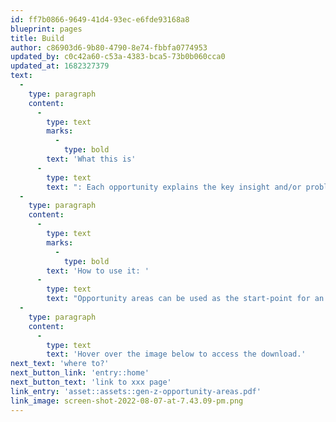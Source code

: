 ```yaml
---
id: ff7b0866-9649-41d4-93ec-e6fde93168a8
blueprint: pages
title: Build
author: c86903d6-9b80-4790-8e74-fbbfa0774953
updated_by: c0c42a60-c53a-4383-bca5-73b0b060cca0
updated_at: 1682327379
text:
  -
    type: paragraph
    content:
      -
        type: text
        marks:
          -
            type: bold
        text: 'What this is'
      -
        type: text
        text: ": Each opportunity explains the key insight and/or problem with the current state, identifies possible opportunities and prioritises lines of enquiry and ‘How Might We’ design challenges to explore through innovation. The opportunity areas have been divided into 4 categories: Volunteering, Campaigning, Regular Giving and Legacy & Wills.\_"
  -
    type: paragraph
    content:
      -
        type: text
        marks:
          -
            type: bold
        text: 'How to use it: '
      -
        type: text
        text: "Opportunity areas can be used as the start-point for an innovation cycle or even as springboards for ideation within a cycle. Download the PDF and use these as stimulus to write a brief for an innovation cycle or as stimulus for creative sessions such as an ideas workshop.\_"
  -
    type: paragraph
    content:
      -
        type: text
        text: 'Hover over the image below to access the download.'
next_text: 'where to?'
next_button_link: 'entry::home'
next_button_text: 'link to xxx page'
link_entry: 'asset::assets::gen-z-opportunity-areas.pdf'
link_image: screen-shot-2022-08-07-at-7.43.09-pm.png
---
```

